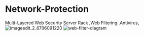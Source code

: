 # Network-Protection
Multi-Layered Web Security 
Server Rack ,Web Filtering ,Antivirus,  
![imageedit_2_6706091220](https://user-images.githubusercontent.com/124946940/230790473-8a239859-e733-44bc-9932-44dd3fec96b8.gif)
![web-filter-diagram](https://user-images.githubusercontent.com/124946940/230791136-c7779ce1-202e-450e-9052-2bb61fda82fd.jpeg)

